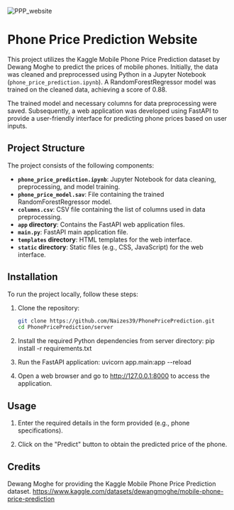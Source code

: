 ![PPP_website]([https://github.com/Naizes39/PhonePricePrediction/assets/155527394/025246e4-9172-4f3f-9506-b8006bb3eaaa](https://github.com/Naizes39/PhonePricePrediction/blob/master/PPP_website.png))

# Phone Price Prediction Website

This project utilizes the Kaggle Mobile Phone Price Prediction dataset by Dewang Moghe to predict the prices of mobile phones. Initially, the data was cleaned and preprocessed using Python in a Jupyter Notebook (`phone_price_prediction.ipynb`). A RandomForestRegressor model was trained on the cleaned data, achieving a score of 0.88.

The trained model and necessary columns for data preprocessing were saved. Subsequently, a web application was developed using FastAPI to provide a user-friendly interface for predicting phone prices based on user inputs.

## Project Structure

The project consists of the following components:

- **`phone_price_prediction.ipynb`**: Jupyter Notebook for data cleaning, preprocessing, and model training.
- **`phone_price_model.sav`**: File containing the trained RandomForestRegressor model.
- **`columns.csv`**: CSV file containing the list of columns used in data preprocessing.
- **`app` directory**: Contains the FastAPI web application files.
- **`main.py`**: FastAPI main application file.
- **`templates` directory**: HTML templates for the web interface.
- **`static` directory**: Static files (e.g., CSS, JavaScript) for the web interface.

## Installation

To run the project locally, follow these steps:

1. Clone the repository:
   ```bash
   git clone https://github.com/Naizes39/PhonePricePrediction.git
   cd PhonePricePrediction/server

2. Install the required Python dependencies from server directory:
    pip install -r requirements.txt

3. Run the FastAPI application:
    uvicorn app.main:app --reload

4. Open a web browser and go to http://127.0.0.1:8000 to access the application.

## Usage

1. Enter the required details in the form provided (e.g., phone specifications).

2. Click on the "Predict" button to obtain the predicted price of the phone.

## Credits

Dewang Moghe for providing the Kaggle Mobile Phone Price Prediction dataset.
https://www.kaggle.com/datasets/dewangmoghe/mobile-phone-price-prediction
